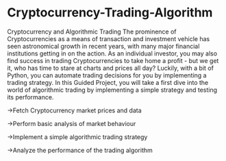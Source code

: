 # Cryptocurrency-Trading-Algorithm
Cryptocurrency and Algorithmic Trading
The prominence of Cryptocurrencies as a means of transaction and investment vehicle has seen astronomical growth in recent years, with many major financial institutions getting in on the action. As an individual investor, you may also find success in trading Cryptocurrencies to take home a profit - but we get it, who has time to stare at charts and prices all day? Luckily, with a bit of Python, you can automate trading decisions for you by implementing a trading strategy. In this Guided Project, you will take a first dive into the world of algorithmic trading by implementing a simple strategy and testing its performance.

->Fetch Cryptocurrency market prices and data

->Perform basic analysis of market behaviour

->Implement a simple algorithmic trading strategy

->Analyze the performance of the trading algorithm
